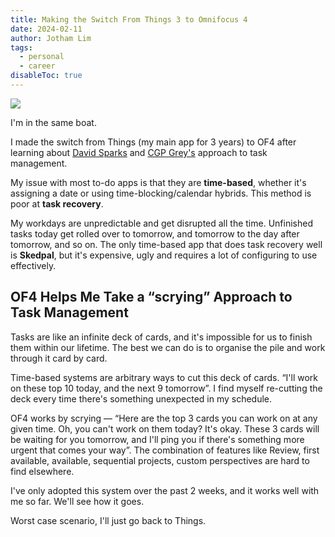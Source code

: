 ```yaml
---
title: Making the Switch From Things 3 to Omnifocus 4
date: 2024-02-11
author: Jotham Lim
tags:
  - personal
  - career
disableToc: true
---
```


![](https://i.imgur.com/BhvGPmQ.jpg)

I'm in the same boat.

I made the switch from Things (my main app for 3 years) to OF4 after learning about [David Sparks](https://www.youtube.com/watch?v=vUUaQF3_Pyo) and [CGP Grey's](https://www.relay.fm/cortex/142) approach to task management.

My issue with most to-do apps is that they are **time-based**, whether it's assigning a date or using time-blocking/calendar hybrids. This method is poor at **task recovery**.

My workdays are unpredictable and get disrupted all the time. Unfinished tasks today get rolled over to tomorrow, and tomorrow to the day after tomorrow, and so on. The only time-based app that does task recovery well is **Skedpal**, but it's expensive, ugly and requires a lot of configuring to use effectively.

## OF4 Helps Me Take a “scrying” Approach to Task Management

Tasks are like an infinite deck of cards, and it's impossible for us to finish them within our lifetime. The best we can do is to organise the pile and work through it card by card.

Time-based systems are arbitrary ways to cut this deck of cards. “I'll work on these top 10 today, and the next 9 tomorrow”. I find myself re-cutting the deck every time there's something unexpected in my schedule.

OF4 works by scrying — “Here are the top 3 cards you can work on at any given time. Oh, you can't work on them today? It's okay. These 3 cards will be waiting for you tomorrow, and I'll ping you if there's something more urgent that comes your way”. The combination of features like Review, first available, available, sequential projects, custom perspectives are hard to find elsewhere.

I've only adopted this system over the past 2 weeks, and it works well with me so far. We'll see how it goes.

Worst case scenario, I'll just go back to Things.
